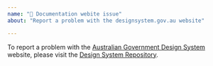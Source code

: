 ```yaml
---
name: "📃 Documentation webite issue"
about: "Report a problem with the designsystem.gov.au website"

---
```


<!-- Click "Preview" for a nicer view! -->

To report a problem with the [Australian Government Design System](https://designsystem.gov.au/) website, 
please visit the [Design System Repository](https://github.com/govau/designsystem/issues).
